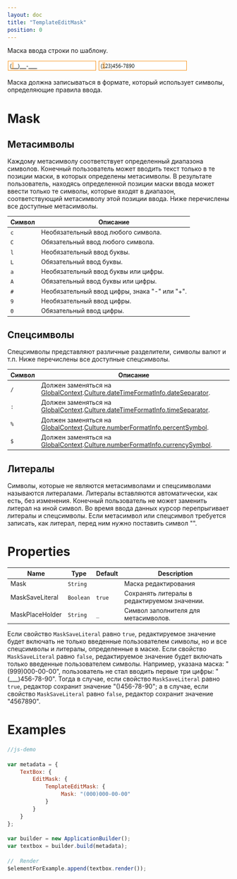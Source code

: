 ```yaml
---
layout: doc
title: "TemplateEditMask"
position: 0
---
```


Маска ввода строки по шаблону.

![](../assets/TemplateEditMask_Ex_00.png) ![](../assets/TemplateEditMask_Ex_01.png)
   
Маска должна записываться в формате, который использует символы, определяющие правила ввода.

# Mask
   
## Метасимволы

Каждому метасимволу соответствует определенный диапазона символов. Конечный пользователь может вводить текст только в те позиции маски, в которых определены метасимволы. В результате пользователь, находясь определенной позиции маски ввода может ввести только те символы, которые входят в диапазон, соответствующий метасимволу этой позиции ввода. Ниже перечислены все доступные метасимволы.

|Символ|Описание|
|------|--------|
|`c`|Необязательный ввод любого символа.|
|`C`|Обязательный ввод любого символа.|
|`l`|Необязательный ввод буквы.|
|`L`|Обязательный ввод буквы.|
|`a`|Необязательный ввод буквы или цифры.|
|`A`|Обязательный ввод буквы или цифры.|
|`#`|Необязательный ввод цифры, знака "-" или "+".|
|`9`|Необязательный ввод цифры.|
|`0`|Обязательный ввод цифры.|
   
## Спецсимволы

Спецсимволы представляют различные разделители, символы валют и т.п. Ниже перечислены все доступные спецсимволы.

|Символ|Описание|
|------|--------|
|`/`|Должен заменяться на [GlobalContext](../../GlobalContext/).[Culture.dateTimeFormatInfo.dateSeparator](../../Culture/Culture.dateTimeFormatInfo#dateseparator).|
|`:`|Должен заменяться на [GlobalContext](../../GlobalContext/).[Culture.dateTimeFormatInfo.timeSeparator](../../Culture/Culture.dateTimeFormatInfo#timeseparator).|
|`%`|Должен заменяться на [GlobalContext](../../GlobalContext/).[Culture.numberFormatInfo.percentSymbol](../../Culture/Culture.numberFormatInfo#percentsymbol).|
|`$`|Должен заменяться на [GlobalContext](../../GlobalContext/).[Culture.numberFormatInfo.currencySymbol](../../Culture/Culture.numberFormatInfo#currencysymbol).|
   
## Литералы

Символы, которые не являются метасимволами и спецсимволами называются литералами. Литералы вставляются автоматически, как есть, без изменения. Конечный пользователь не может заменить литерал на иной символ. Во время ввода данных курсор перепрыгивает литералы и спецсимволы. Если метасимвол или спецсимвол требуется записать, как литерал, перед ним нужно поставить символ "\".

# Properties

|Name|Type|Default|Description|
|----|----|-------|-----------|
|Mask|`String`| |Маска редактирования|
|MaskSaveLiteral|`Boolean`|`true`|Сохранять литералы в редактируемом значении.|
|MaskPlaceHolder|`String`|`_`|Символ заполнителя для метасимволов.|
  
Если свойство `MaskSaveLiteral` равно `true`, редактируемое значение будет включать не только введенные пользователем символы, но и все спецсимволы и литералы, определенные в маске. Если свойство `MaskSaveLiteral` равно `false`, редактируемое значение будет включать только введенные пользователем символы. 
Например, указана маска: "(999)000-00-00", пользователь не стал вводить первые три цифры: "(___)456-78-90". Тогда в случае, если свойство `MaskSaveLiteral` равно `true`, редактор сохранит значение "()456-78-90"; а в случае, если свойство `MaskSaveLiteral` равно `false`, редактор сохранит значение "4567890".
   
# Examples
   
```js
//js-demo

var metadata = {
    TextBox: {
        EditMask: {
            TemplateEditMask: {
                 Mask: "(000)000-00-00"
            }
        }
    }
};

var builder = new ApplicationBuilder();
var textbox = builder.build(metadata);

//  Render
$elementForExample.append(textbox.render());
```